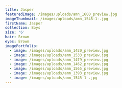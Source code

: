 ```yaml
---
title: Jasper
featuredImage: /images/uploads/amn_1600_preview.jpg
imageThumbnail: /images/uploads/amn_1545-1-.jpg
firstName: Jasper
collection: Boys
size: '6'
hair: Brown
eyes: Brown
imagePortfolio:
  - image: /images/uploads/amn_1420_preview.jpg
  - image: /images/uploads/amn_1533_preview.jpg
  - image: /images/uploads/amn_1479_preview.jpg
  - image: /images/uploads/amn_1462_preview.jpg
  - image: /images/uploads/amn_1565_preview.jpg
  - image: /images/uploads/amn_1393_preview.jpg
  - image: /images/uploads/amn_1545-1-.jpg
---
```


